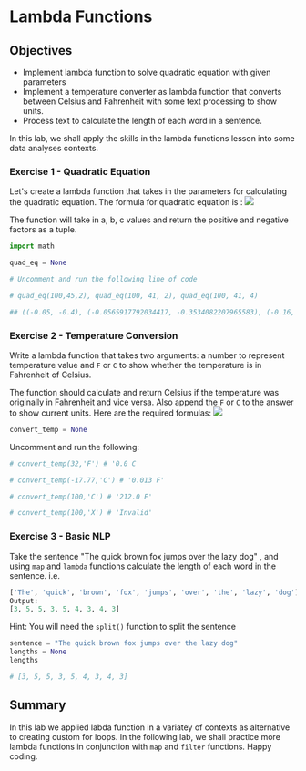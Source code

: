 
# Lambda Functions 

## Objectives

* Implement lambda function to solve quadratic equation with given parameters
* Implement a temperature converter as lambda function that converts between Celsius and Fahrenheit with some text processing to show units. 
* Process text to calculate the length of each word in a sentence. 

In this lab, we shall apply the skills in the lambda functions lesson into some data analyses contexts. 

### Exercise 1 - Quadratic Equation

Let's create a lambda function that takes in the parameters for calculating the quadratic equation. The formula for quadratic equation is :
![](https://upload.wikimedia.org/wikipedia/commons/thumb/c/c4/Quadratic_formula.svg/800px-Quadratic_formula.svg.png)

The function will take in a, b, c values and return the positive and negative factors as a tuple. 


```python
import math

quad_eq = None
```


```python
# Uncomment and run the following line of code 

# quad_eq(100,45,2), quad_eq(100, 41, 2), quad_eq(100, 41, 4)

## ((-0.05, -0.4), (-0.0565917792034417, -0.3534082207965583), (-0.16, -0.25))
```

### Exercise 2  - Temperature Conversion

Write a lambda function that takes two arguments: a number to represent temperature value and `F` or `C` to show whether the temperature is in Fahrenheit of Celsius. 

The function should calculate and return Celsius if the temperature was originally in Fahrenheit and vice versa. Also append the `F` or `C` to the answer to show current units. Here are the required formulas:
![](http://www.101computing.net/wp/wp-content/uploads/fahrenheit_to_celsius_formulas.png)


```python
convert_temp = None
```

Uncomment and run the following:


```python
# convert_temp(32,'F') # '0.0 C'
```


```python
# convert_temp(-17.77,'C') # '0.013 F'
```


```python
# convert_temp(100,'C') # '212.0 F'
```


```python
# convert_temp(100,'X') # 'Invalid'
```

### Exercise 3 - Basic NLP

Take the sentence "The quick brown fox jumps over the lazy dog" , and using `map` and `lambda` functions calculate the length of each word in the sentence. i.e. 

```python
['The', 'quick', 'brown', 'fox', 'jumps', 'over', 'the', 'lazy', 'dog']
Output:
[3, 5, 5, 3, 5, 4, 3, 4, 3]
```

Hint: You will need the `split()` function to split the sentence 


```python
sentence = "The quick brown fox jumps over the lazy dog"
lengths = None
lengths

# [3, 5, 5, 3, 5, 4, 3, 4, 3]
```

## Summary

In this lab we applied labda function in a variatey of contexts as alternative to creating custom for loops. In the following lab, we shall practice more lambda functions in conjunction with `map` and `filter` functions. Happy coding.  
